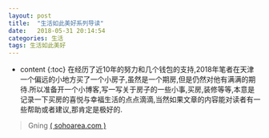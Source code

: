```yaml
---
layout: post
title:  "生活如此美好系列导读"
date:   2018-05-31 20:14:54
categories: 生活
tags: 生活如此美好
---
```


* content
{:toc}
在经历了近10年的努力和几个钱包的支持,2018年笔者在天津一个偏远的小地方买了一个小房子,虽然是一个期房,但是仍然对他有满满的期待.所以准备开一个小博客,写一写关于房子的一些小事,买房,装修等等,本意是记录一下买房的喜悦与幸福生活的点点滴滴,当然如果文章的内容能对读者有一些帮助或者建议,那肯定是极好的.
													

													
> Gning [( sohoarea.com )](http://sohoarea.com)